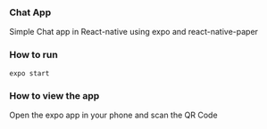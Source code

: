 ### Chat App
Simple Chat app in React-native using expo and react-native-paper

### How to run
``` expo start ```

### How to view the app
Open the expo app in your phone and scan the QR Code